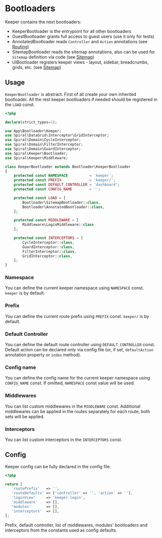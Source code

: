 # Bootloaders
Keeper contains the next bootloaders:
- KeeperBootloader is the entrypoint for all other bootloaders
- GuestBootloader grants full access to guest users (use it only for tests)
- AnnotatedBootloader reads `Controller` and `Action` annotations (see [Routing](/keeper/routing.md))
- SitemapBootloader reads the sitemap annotations, also can be used for `Sitemap` definition via code (see [Sitemap](/keeper/sitemap.md))
- UIBootloader registers keeper views - layout, sidebar, breadcrumbs, grids, etc. (see [Sitemap](/keeper/sitemap.md))

## Usage
`KeeperBootloader` is abstract. First of all create your own inherited bootloader.
All the rest keeper bootloaders if needed should be registered in the `LOAD` const.
```php
<?php

declare(strict_types=1);

use App\Bootloader\Keeper;
use Spiral\DataGrid\Interceptor\GridInterceptor;
use Spiral\Domain\CycleInterceptor;
use Spiral\Domain\FilterInterceptor;
use Spiral\Domain\GuardInterceptor;
use Spiral\Keeper\Bootloader;
use Spiral\Keeper\Middleware;

class KeeperBootloader extends Bootloader\KeeperBootloader
{
    protected const NAMESPACE          = 'keeper';
    protected const PREFIX             = 'keeper/';
    protected const DEFAULT_CONTROLLER = 'dashboard';
    protected const CONFIG_NAME        = '';

    protected const LOAD = [
        Bootloader\SitemapBootloader::class,
        Bootloader\AnnotatedBootloader::class,
    ];

    protected const MIDDLEWARE = [
        Middleware\LoginMiddleware::class
    ];

    protected const INTERCEPTORS = [
        CycleInterceptor::class,
        GuardInterceptor::class,
        FilterInterceptor::class,
        GridInterceptor::class,
    ];
}
```

### Namespace
You can define the current keeper namespace using `NAMESPACE` const. `keeper` is by default.

### Prefix
You can define the current route prefix using `PREFIX` const. `keeper/` is by default.

### Default Controller
You can define the default route controller using `DEFAULT_CONTROLLER` const.
Default action can be declared only via config file (or, if set, `defaultAction` annotation property or `index` method).

### Config name
You can define the config name for the current keeper namespace using `CONFIG_NAME` const.
If omitted, `NAMESPACE` const value will be used.

### Middlewares
You can list custom middlewares in the `MIDDLEWARE` const.
Additional middlewares can be applied in the routes separately for each route, both sets will be applied.

### Interceptors
You can list custom interceptors in the `INTERCEPTORS` const.

## Config
Keeper config can be fully declared in the config file.
```php
<?php

return [
   'routePrefix'   => '',
   'routeDefaults' => ['controller' => '', 'action' => ''],
   'loginView'     => 'keeper:login',
   'middleware'    => [],
   'modules'       => [],
   'interceptors'  => [],
];
```
Prefix, default controller, list of middlewares, modules' bootloaders and interceptors from the constants used as config defaults.

